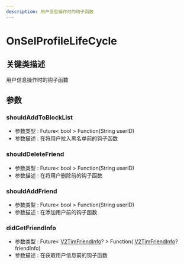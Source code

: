 ```yaml
---
description: 用户信息操作时的钩子函数
---
```


# OnSelProfileLifeCycle

## 关键类描述

用户信息操作时的钩子函数

## 参数

### shouldAddToBlockList

* 参数类型 : Future< bool > Function(String userID)
* 参数描述 : 在将用户拉入黑名单前的钩子函数

### shouldDeleteFriend

* 参数类型 : Future< bool > Function(String userID)
* 参数描述 : 在将用户删除前的钩子函数

### shouldAddFriend

* 参数类型 : Future< bool > Function(String userID)
* 参数描述 : 在添加用户前的钩子函数

### didGetFriendInfo

* 参数类型 : Future< [V2TimFriendInfo](../../api/keyClass/user/v2timfriendinfo.md)? > Function( [V2TimFriendInfo](../../api/keyClass/user/v2timfriendinfo.md)? friendInfo)
* 参数描述 : 在获取用户信息前的钩子函数
